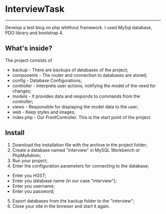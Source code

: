# InterviewTask
 ***
Develop a test blog on php whithout framework. I used MySql database, PDO library and bootstrap 4.

 What's inside?
---

The project consists of
* backup - There are backups of databases of the project;
* components - The router and connection to databases are stored;
* config - Database Configurations;
* controller - Interprets user actions, notifying the model of the need for changes;
* models - It provides data and responds to commands from the controller;
* views - Responsible for displaying the model data to the user;
* web - Keep styles and images;
* index.php - Our FrontController. This is the start point of the project.

 Install
---
1) Download the installation file with the archive in the project folder;
2) Create a database named "interview" in MySQL Workbench or PhpMyAdmin;
3) Run your project;
4) Enter the configuration parameters  for connecting to the database;
* Enter you HOST;
* Enter you database name (in our case "interview");
* Enter you username;
* Enter you password;
5) Export databases from the backup folder to the "interview";
6) Close your site in the browser and start it again.

